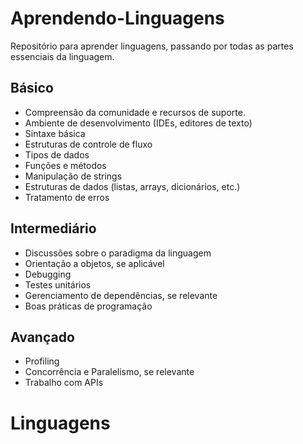 # Aprendendo-Linguagens
Repositório para aprender linguagens, passando por todas as partes essenciais da linguagem.

## Básico
- Compreensão da comunidade e recursos de suporte.
- Ambiente de desenvolvimento (IDEs, editores de texto)
- Sintaxe básica
- Estruturas de controle de fluxo
- Tipos de dados
- Funções e métodos
- Manipulação de strings
- Estruturas de dados (listas, arrays, dicionários, etc.)
- Tratamento de erros

## Intermediário
- Discussões sobre o paradigma da linguagem
- Orientação a objetos, se aplicável
- Debugging
- Testes unitários
- Gerenciamento de dependências, se relevante
- Boas práticas de programação

## Avançado

- Profiling
- Concorrência e Paralelismo, se relevante
- Trabalho com APIs

# Linguagens

